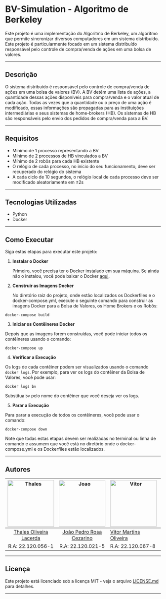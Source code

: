 # BV-Simulation - Algoritmo de Berkeley

Este projeto é uma implementação do Algoritmo de Berkeley, um algoritmo que permite sincronizar diversos computadores em um sistema distribuído. Este projeto é particularmente focado em um sistema distribuído responsável pelo controle de compra/venda de ações em uma bolsa de valores.

***
## Descrição

O sistema distribuído é responsável pelo controle de compra/venda de ações em uma bolsa de valores (BV). A BV detém uma lista de ações, a quantidade dessas ações disponíveis para compra/venda e o valor atual de cada ação. Todas as vezes que a quantidade ou o preço de uma ação é modificado, essas informações são propagadas para as instituições intermediárias e seus sistemas de home-brokers (HB). Os sistemas de HB são responsáveis pelo envio dos pedidos de compra/venda para a BV.

***
## Requisitos

- Mínimo de 1 processo representando a BV
- Mínimo de 2 processos de HB vinculados a BV
- Mínimo de 2 robôs para cada HB existente
- O relógio de cada processo, no início do seu funcionamento, deve ser recuperado do relógio do sistema
- A cada ciclo de 10 segundos, o relógio local de cada processo deve ser modificado aleatoriamente em ±2s
***
## Tecnologias Utilizadas

- Python
- Docker

***
## Como Executar

Siga estas etapas para executar este projeto:

1. **Instalar o Docker**

   Primeiro, você precisa ter o Docker instalado em sua máquina. Se ainda não o instalou, você pode baixar o Docker [aqui](https://www.docker.com/products/docker-desktop).

2. **Construir as Imagens Docker**

   No diretório raiz do projeto, onde estão localizados os Dockerfiles e o docker-compose.yml, execute o seguinte comando para construir as imagens Docker para a Bolsa de Valores, os Home Brokers e os Robôs:

```
docker-compose build
```

3. **Iniciar os Contêineres Docker**

Depois que as imagens forem construídas, você pode iniciar todos os contêineres usando o comando:

```
docker-compose up
```

4. **Verificar a Execução**

Os logs de cada contêiner podem ser visualizados usando o comando `docker logs`. Por exemplo, para ver os logs do contêiner da Bolsa de Valores, você pode usar:

```
docker logs bv
```

Substitua `bv` pelo nome do contêiner que você deseja ver os logs.

5. **Parar a Execução**

Para parar a execução de todos os contêineres, você pode usar o comando:

```
docker-compose down
```

Note que todas estas etapas devem ser realizadas no terminal ou linha de comando e assumem que você está no diretório onde o docker-compose.yml e os Dockerfiles estão localizados.

***
## Autores
| <img src="https://avatars.githubusercontent.com/u/63318165?v=4" alt="Thales" width="150"/> | <img src="https://avatars.githubusercontent.com/u/69048604?v=4" alt="Joao" width="150"/> | <img src="https://avatars.githubusercontent.com/u/65295232?v=4" alt="Vitor" width="150"/> | <img src="https://avatars.githubusercontent.com/u/72151253?v=4" alt="Hugo" width="150"/> |
|:-------------------------------------------------------------------------------------------:|:-------------------------------------------------------------------------------------------:|---------------------------------------------------------------------------------------------|--------------------------------------------------------------------------------------------|
| [Thales Oliveira Lacerda](https://github.com/LacThales)                                 | [João Pedro Rosa Cezarino](https://github.com/akajhon)                                      | [Vitor Martins Oliveira](https://github.com/vihmar)                                         | [Hugo Linhares Oliveira](https://github.com/hugolinhareso)                                       |
| R.A: 22.120.056-1                                                                          | R.A: 22.120.021-5                                                                           | R.A: 22.120.067-8                                                                           | R.A: 22.120.046-2                                                                          |
***

## Licença

Este projeto está licenciado sob a licença MIT - veja o arquivo [LICENSE.md](LICENSE.md) para detalhes.
***

